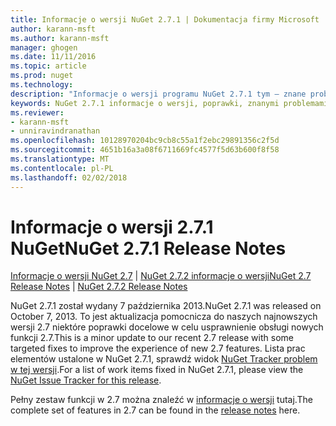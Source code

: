 ```yaml
---
title: Informacje o wersji NuGet 2.7.1 | Dokumentacja firmy Microsoft
author: karann-msft
ms.author: karann-msft
manager: ghogen
ms.date: 11/11/2016
ms.topic: article
ms.prod: nuget
ms.technology: 
description: "Informacje o wersji programu NuGet 2.7.1 tym — znane problemy, poprawki, dodatkowe funkcje i dcr."
keywords: NuGet 2.7.1 informacje o wersji, poprawki, znanymi problemami, nowe funkcje, dcr
ms.reviewer:
- karann-msft
- unniravindranathan
ms.openlocfilehash: 10128970204bc9cb8c55a1f2ebc29891356c2f5d
ms.sourcegitcommit: 4651b16a3a08f6711669fc4577f5d63b600f8f58
ms.translationtype: MT
ms.contentlocale: pl-PL
ms.lasthandoff: 02/02/2018
---
```

# <a name="nuget-271-release-notes"></a><span data-ttu-id="dd3f5-104">Informacje o wersji 2.7.1 NuGet</span><span class="sxs-lookup"><span data-stu-id="dd3f5-104">NuGet 2.7.1 Release Notes</span></span>

<span data-ttu-id="dd3f5-105">[Informacje o wersji NuGet 2.7](../release-notes/nuget-2.7.md) | [NuGet 2.7.2 informacje o wersji](../release-notes/nuget-2.7.2.md)</span><span class="sxs-lookup"><span data-stu-id="dd3f5-105">[NuGet 2.7 Release Notes](../release-notes/nuget-2.7.md) | [NuGet 2.7.2 Release Notes](../release-notes/nuget-2.7.2.md)</span></span>

<span data-ttu-id="dd3f5-106">NuGet 2.7.1 został wydany 7 października 2013.</span><span class="sxs-lookup"><span data-stu-id="dd3f5-106">NuGet 2.7.1 was released on October 7, 2013.</span></span>  <span data-ttu-id="dd3f5-107">To jest aktualizacja pomocnicza do naszych najnowszych wersji 2.7 niektóre poprawki docelowe w celu usprawnienie obsługi nowych funkcji 2.7.</span><span class="sxs-lookup"><span data-stu-id="dd3f5-107">This is a minor update to our recent 2.7 release with some targeted fixes to improve the experience of new 2.7 features.</span></span> <span data-ttu-id="dd3f5-108">Lista prac elementów ustalone w NuGet 2.7.1, sprawdź widok [NuGet Tracker problem w tej wersji](http://nuget.codeplex.com/workitem/list/advanced?keyword=&status=Closed&type=All&priority=All&release=NuGet%202.7.1&assignedTo=All&component=All&sortField=LastUpdatedDate&sortDirection=Descending&page=0).</span><span class="sxs-lookup"><span data-stu-id="dd3f5-108">For a list of work items fixed in NuGet 2.7.1, please view the [NuGet Issue Tracker for this release](http://nuget.codeplex.com/workitem/list/advanced?keyword=&status=Closed&type=All&priority=All&release=NuGet%202.7.1&assignedTo=All&component=All&sortField=LastUpdatedDate&sortDirection=Descending&page=0).</span></span>

<span data-ttu-id="dd3f5-109">Pełny zestaw funkcji w 2.7 można znaleźć w [informacje o wersji](../release-notes/nuget-2.7.md) tutaj.</span><span class="sxs-lookup"><span data-stu-id="dd3f5-109">The complete set of features in 2.7 can be found in the [release notes](../release-notes/nuget-2.7.md) here.</span></span>
